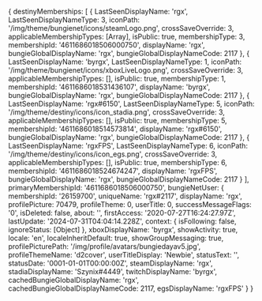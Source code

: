 {
  destinyMemberships: [
    {
      LastSeenDisplayName: 'rgx',
      LastSeenDisplayNameType: 3,
      iconPath: '/img/theme/bungienet/icons/steamLogo.png',
      crossSaveOverride: 3,
      applicableMembershipTypes: [Array],
      isPublic: true,
      membershipType: 3,
      membershipId: '4611686018506000750',
      displayName: 'rgx',
      bungieGlobalDisplayName: 'rgx',
      bungieGlobalDisplayNameCode: 2117
    },
    {
      LastSeenDisplayName: 'byrgx',
      LastSeenDisplayNameType: 1,
      iconPath: '/img/theme/bungienet/icons/xboxLiveLogo.png',
      crossSaveOverride: 3,
      applicableMembershipTypes: [],
      isPublic: true,
      membershipType: 1,
      membershipId: '4611686018531436107',
      displayName: 'byrgx',
      bungieGlobalDisplayName: 'rgx',
      bungieGlobalDisplayNameCode: 2117
    },
    {
      LastSeenDisplayName: 'rgx#6150',
      LastSeenDisplayNameType: 5,
      iconPath: '/img/theme/destiny/icons/icon_stadia.png',
      crossSaveOverride: 3,
      applicableMembershipTypes: [],
      isPublic: true,
      membershipType: 5,
      membershipId: '4611686018514573814',
      displayName: 'rgx#6150',
      bungieGlobalDisplayName: 'rgx',
      bungieGlobalDisplayNameCode: 2117
    },
    {
      LastSeenDisplayName: 'rgxFPS',
      LastSeenDisplayNameType: 6,
      iconPath: '/img/theme/destiny/icons/icon_egs.png',
      crossSaveOverride: 3,
      applicableMembershipTypes: [],
      isPublic: true,
      membershipType: 6,
      membershipId: '4611686018524674247',
      displayName: 'rgxFPS',
      bungieGlobalDisplayName: 'rgx',
      bungieGlobalDisplayNameCode: 2117
    }
  ],
  primaryMembershipId: '4611686018506000750',
  bungieNetUser: {
    membershipId: '26159700',
    uniqueName: 'rgx#2117',
    displayName: 'rgx',
    profilePicture: 70479,
    profileTheme: 0,
    userTitle: 0,
    successMessageFlags: '0',
    isDeleted: false,
    about: '',
    firstAccess: '2020-07-27T16:24:27.97Z',
    lastUpdate: '2024-07-31T04:04:14.228Z',
    context: { isFollowing: false, ignoreStatus: [Object] },
    xboxDisplayName: 'byrgx',
    showActivity: true,
    locale: 'en',
    localeInheritDefault: true,
    showGroupMessaging: true,
    profilePicturePath: '/img/profile/avatars/bungiedayav5.jpg',
    profileThemeName: 'd2cover',
    userTitleDisplay: 'Newbie',
    statusText: '',
    statusDate: '0001-01-01T00:00:00Z',
    steamDisplayName: 'rgx',
    stadiaDisplayName: 'Szynix#4449',
    twitchDisplayName: 'byrgx',
    cachedBungieGlobalDisplayName: 'rgx',
    cachedBungieGlobalDisplayNameCode: 2117,
    egsDisplayName: 'rgxFPS'
  }
}
